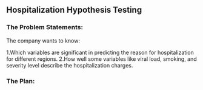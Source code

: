 ## Hospitalization Hypothesis Testing
### The Problem Statements:
The company wants to know:

1.Which variables are significant in predicting the reason for hospitalization for different regions.
2.How well some variables like viral load, smoking, and severity level describe the hospitalization charges.

### The Plan:


